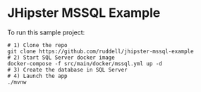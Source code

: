 # JHipster MSSQL Example

To run this sample project:

```
# 1) Clone the repo
git clone https://github.com/ruddell/jhipster-mssql-example
# 2) Start SQL Server docker image
docker-compose -f src/main/docker/mssql.yml up -d
# 3) Create the database in SQL Server
# 4) Launch the app
./mvnw
```